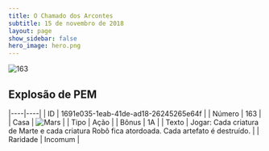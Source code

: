 ```yaml
---
title: O Chamado dos Arcontes
subtitle: 15 de novembro de 2018
layout: page
show_sidebar: false
hero_image: hero.png
---
```


![163](https://cdn.keyforgegame.com/media/card_front/pt/341_163_HWF789XR9CMR_pt.png)

## Explosão de PEM

|----|----|
| ID | 1691e035-1eab-41de-ad18-26245265e64f |
| Número | 163 |
| Casa | ![Mars](https://archonarcana.com/images/thumb/d/de/Mars.png/22px-Mars.png "Marte") |
| Tipo | Ação |
| Bônus | 1A |
| Texto | Jogar: Cada criatura de Marte  e cada criatura Robô fica atordoada. Cada artefato é destruído. |
| Raridade | Incomum |
